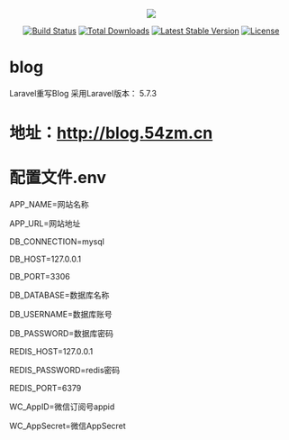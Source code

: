 <p align="center"><img src="https://laravel.com/assets/img/components/logo-laravel.svg"></p>

<p align="center">
<a href="https://travis-ci.org/laravel/framework"><img src="https://travis-ci.org/laravel/framework.svg" alt="Build Status"></a>
<a href="https://packagist.org/packages/laravel/framework"><img src="https://poser.pugx.org/laravel/framework/d/total.svg" alt="Total Downloads"></a>
<a href="https://packagist.org/packages/laravel/framework"><img src="https://poser.pugx.org/laravel/framework/v/stable.svg" alt="Latest Stable Version"></a>
<a href="https://packagist.org/packages/laravel/framework"><img src="https://poser.pugx.org/laravel/framework/license.svg" alt="License"></a>
</p>

# blog
Laravel重写Blog   采用Laravel版本： 5.7.3 
######
# 地址：http://blog.54zm.cn


# 配置文件.env
APP_NAME=网站名称

APP_URL=网站地址

DB_CONNECTION=mysql

DB_HOST=127.0.0.1

DB_PORT=3306

DB_DATABASE=数据库名称

DB_USERNAME=数据库账号

DB_PASSWORD=数据库密码

REDIS_HOST=127.0.0.1

REDIS_PASSWORD=redis密码

REDIS_PORT=6379

WC_AppID=微信订阅号appid

WC_AppSecret=微信AppSecret
